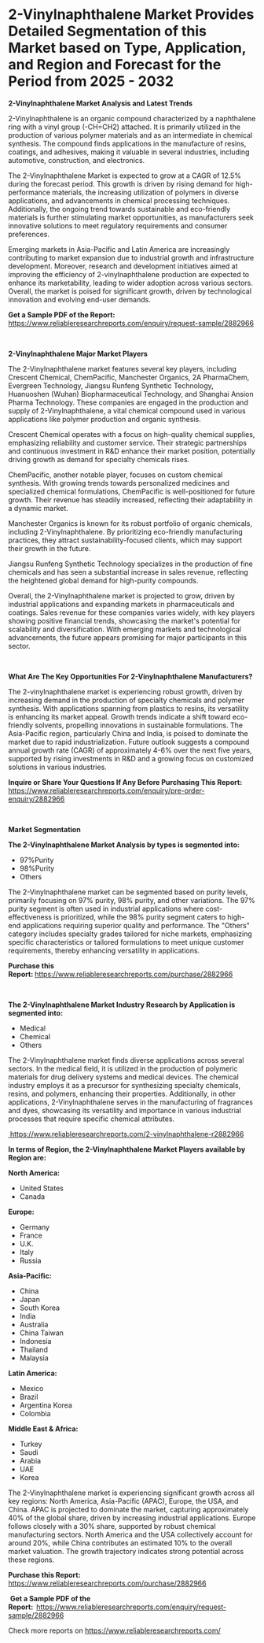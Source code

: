<p><h1>2-Vinylnaphthalene Market Provides Detailed Segmentation of this Market based on Type, Application, and Region and Forecast for the Period from 2025 - 2032</h1></p><p><strong>2-Vinylnaphthalene Market Analysis and Latest Trends</strong></p>
<p><p>2-Vinylnaphthalene is an organic compound characterized by a naphthalene ring with a vinyl group (-CH=CH2) attached. It is primarily utilized in the production of various polymer materials and as an intermediate in chemical synthesis. The compound finds applications in the manufacture of resins, coatings, and adhesives, making it valuable in several industries, including automotive, construction, and electronics.</p><p>The 2-Vinylnaphthalene Market is expected to grow at a CAGR of 12.5% during the forecast period. This growth is driven by rising demand for high-performance materials, the increasing utilization of polymers in diverse applications, and advancements in chemical processing techniques. Additionally, the ongoing trend towards sustainable and eco-friendly materials is further stimulating market opportunities, as manufacturers seek innovative solutions to meet regulatory requirements and consumer preferences.</p><p>Emerging markets in Asia-Pacific and Latin America are increasingly contributing to market expansion due to industrial growth and infrastructure development. Moreover, research and development initiatives aimed at improving the efficiency of 2-vinylnaphthalene production are expected to enhance its marketability, leading to wider adoption across various sectors. Overall, the market is poised for significant growth, driven by technological innovation and evolving end-user demands.</p></p>
<p><strong>Get a Sample PDF of the Report:&nbsp;</strong> <a href="https://www.reliableresearchreports.com/enquiry/request-sample/2882966?utm_campaign=3313&utm_medium=2&utm_source=Github&utm_content=ia&utm_term=13032025&utm_id=2-vinylnaphthalene">https://www.reliableresearchreports.com/enquiry/request-sample/2882966</a></p>
<p>&nbsp;</p>
<p><strong>2-Vinylnaphthalene Major Market Players</strong></p>
<p><p>The 2-Vinylnaphthalene market features several key players, including Crescent Chemical, ChemPacific, Manchester Organics, 2A PharmaChem, Evergreen Technology, Jiangsu Runfeng Synthetic Technology, Huanuoshen (Wuhan) Biopharmaceutical Technology, and Shanghai Ansion Pharma Technology. These companies are engaged in the production and supply of 2-Vinylnaphthalene, a vital chemical compound used in various applications like polymer production and organic synthesis.</p><p>Crescent Chemical operates with a focus on high-quality chemical supplies, emphasizing reliability and customer service. Their strategic partnerships and continuous investment in R&D enhance their market position, potentially driving growth as demand for specialty chemicals rises.</p><p>ChemPacific, another notable player, focuses on custom chemical synthesis. With growing trends towards personalized medicines and specialized chemical formulations, ChemPacific is well-positioned for future growth. Their revenue has steadily increased, reflecting their adaptability in a dynamic market.</p><p>Manchester Organics is known for its robust portfolio of organic chemicals, including 2-Vinylnaphthalene. By prioritizing eco-friendly manufacturing practices, they attract sustainability-focused clients, which may support their growth in the future.</p><p>Jiangsu Runfeng Synthetic Technology specializes in the production of fine chemicals and has seen a substantial increase in sales revenue, reflecting the heightened global demand for high-purity compounds. </p><p>Overall, the 2-Vinylnaphthalene market is projected to grow, driven by industrial applications and expanding markets in pharmaceuticals and coatings. Sales revenue for these companies varies widely, with key players showing positive financial trends, showcasing the market's potential for scalability and diversification. With emerging markets and technological advancements, the future appears promising for major participants in this sector.</p></p>
<p>&nbsp;</p>
<p><strong>What Are The Key Opportunities For 2-Vinylnaphthalene Manufacturers?</strong></p>
<p><p>The 2-vinylnaphthalene market is experiencing robust growth, driven by increasing demand in the production of specialty chemicals and polymer synthesis. With applications spanning from plastics to resins, its versatility is enhancing its market appeal. Growth trends indicate a shift toward eco-friendly solvents, propelling innovations in sustainable formulations. The Asia-Pacific region, particularly China and India, is poised to dominate the market due to rapid industrialization. Future outlook suggests a compound annual growth rate (CAGR) of approximately 4-6% over the next five years, supported by rising investments in R&D and a growing focus on customized solutions in various industries.</p></p>
<p><strong>Inquire or Share Your Questions If Any Before Purchasing This Report:</strong> <a href="https://www.reliableresearchreports.com/enquiry/pre-order-enquiry/2882966?utm_campaign=3313&utm_medium=2&utm_source=Github&utm_content=ia&utm_term=13032025&utm_id=2-vinylnaphthalene">https://www.reliableresearchreports.com/enquiry/pre-order-enquiry/2882966</a></p>
<p>&nbsp;</p>
<p><strong>Market Segmentation</strong></p>
<p><strong>The 2-Vinylnaphthalene Market Analysis by types is segmented into:</strong></p>
<p><ul><li>97%Purity</li><li>98%Purity</li><li>Others</li></ul></p>
<p><p>The 2-Vinylnaphthalene market can be segmented based on purity levels, primarily focusing on 97% purity, 98% purity, and other variations. The 97% purity segment is often used in industrial applications where cost-effectiveness is prioritized, while the 98% purity segment caters to high-end applications requiring superior quality and performance. The "Others" category includes specialty grades tailored for niche markets, emphasizing specific characteristics or tailored formulations to meet unique customer requirements, thereby enhancing versatility in applications.</p></p>
<p><strong>Purchase this Report:&nbsp;</strong><a href="https://www.reliableresearchreports.com/purchase/2882966?utm_campaign=3313&utm_medium=2&utm_source=Github&utm_content=ia&utm_term=13032025&utm_id=2-vinylnaphthalene">https://www.reliableresearchreports.com/purchase/2882966</a></p>
<p>&nbsp;</p>
<p><strong>The 2-Vinylnaphthalene Market Industry Research by Application is segmented into:</strong></p>
<p><ul><li>Medical</li><li>Chemical</li><li>Others</li></ul></p>
<p><p>The 2-Vinylnaphthalene market finds diverse applications across several sectors. In the medical field, it is utilized in the production of polymeric materials for drug delivery systems and medical devices. The chemical industry employs it as a precursor for synthesizing specialty chemicals, resins, and polymers, enhancing their properties. Additionally, in other applications, 2-Vinylnaphthalene serves in the manufacturing of fragrances and dyes, showcasing its versatility and importance in various industrial processes that require specific chemical attributes.</p></p>
<p><a href="https://www.reliableresearchreports.com/2-vinylnaphthalene-r2882966?utm_campaign=3313&utm_medium=2&utm_source=Github&utm_content=ia&utm_term=13032025&utm_id=2-vinylnaphthalene">&nbsp;https://www.reliableresearchreports.com/2-vinylnaphthalene-r2882966</a></p>
<p><strong>In terms of Region, the 2-Vinylnaphthalene Market Players available by Region are:</strong></p>
<p>
    <p> <strong> North America: </strong>
        <ul>
            <li>United States</li>
            <li>Canada</li>
        </ul>
        </p> 
    <p> <strong> Europe: </strong>
        <ul>
            <li>Germany</li>
            <li>France</li>
            <li>U.K.</li>
            <li>Italy</li>
            <li>Russia</li>
        </ul>
        </p> 
    <p> <strong> Asia-Pacific: </strong>
        <ul>
            <li>China</li>
            <li>Japan</li>
            <li>South Korea</li>
            <li>India</li>
            <li>Australia</li>
            <li>China Taiwan</li>
            <li>Indonesia</li>
            <li>Thailand</li>
            <li>Malaysia</li>
        </ul>
        </p> 
    <p> <strong> Latin America: </strong>
        <ul>
            <li>Mexico</li>
            <li>Brazil</li>
            <li>Argentina Korea</li>
            <li>Colombia</li>
        </ul>
        </p> 
    <p> <strong> Middle East & Africa: </strong>
        <ul>
            <li>Turkey</li>
            <li>Saudi</li>
            <li>Arabia</li>
            <li>UAE</li>
            <li>Korea</li>
        </ul>
    </p>
    </p>
<p><p>The 2-Vinylnaphthalene market is experiencing significant growth across all key regions: North America, Asia-Pacific (APAC), Europe, the USA, and China. APAC is projected to dominate the market, capturing approximately 40% of the global share, driven by increasing industrial applications. Europe follows closely with a 30% share, supported by robust chemical manufacturing sectors. North America and the USA collectively account for around 20%, while China contributes an estimated 10% to the overall market valuation. The growth trajectory indicates strong potential across these regions.</p></p>
<p><strong>Purchase this Report: </strong><a href="https://www.reliableresearchreports.com/purchase/2882966?utm_campaign=3313&utm_medium=2&utm_source=Github&utm_content=ia&utm_term=13032025&utm_id=2-vinylnaphthalene">https://www.reliableresearchreports.com/purchase/2882966</a></p>
<p>&nbsp;<strong>Get a Sample PDF of the Report:&nbsp;&nbsp;</strong><a href="https://www.reliableresearchreports.com/enquiry/request-sample/2882966?utm_campaign=3313&utm_medium=2&utm_source=Github&utm_content=ia&utm_term=13032025&utm_id=2-vinylnaphthalene">https://www.reliableresearchreports.com/enquiry/request-sample/2882966</a></p>
<p><strong></strong></p>
<p>Check more reports on <a href="https://www.reliableresearchreports.com/?utm_campaign=3313&utm_medium=2&utm_source=Github&utm_content=ia&utm_term=13032025&utm_id=2-vinylnaphthalene">https://www.reliableresearchreports.com/</a></p>
